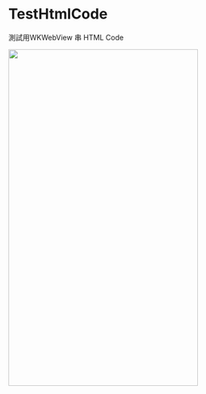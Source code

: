 # TestHtmlCode
測試用WKWebView 串 HTML Code

<img src="https://bit.ly/2JodV2K" width="375" height="667">

